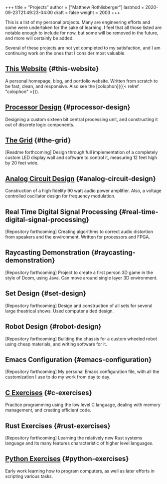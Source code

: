 +++
title = "Projects"
author = ["Matthew Rothlisberger"]
lastmod = 2020-09-23T21:49:23-04:00
draft = false
weight = 2003
+++

This is a list of my personal projects. Many are engineering efforts
and some were undertaken for the sake of learning. I feel that all
those listed are notable enough to include for now, but some will be
removed in the future, and more will certainly be added.

Several of these projects are not yet completed to my satisfaction,
and I am continuing work on the ones that I consider most valuable.


## [This Website](https://github.com/asterane/asterane.github.io) {#this-website}

A personal homepage, blog, and portfolio website. Written from scratch
to be fast, clean, and responsive. Also see the
[colophon]({{< relref "colophon" >}}).


## [Processor Design](https://github.com/asterane/processor-design) {#processor-design}

Designing a custom sixteen bit central processing unit, and
constructing it out of discrete logic components.


## [The Grid](https://github.com/asterane/the-grid) {#the-grid}

[Readme forthcoming] Design through full implementation of a
completely custom LED display wall and software to control it,
measuring 12 feet high by 20 feet wide.


## [Analog Circuit Design](https://github.com/asterane/analog-design) {#analog-circuit-design}

Construction of a high fidelity 90 watt audio power amplifier. Also, a
voltage controlled oscillator design for frequency modulation.


## Real Time Digital Signal Processing {#real-time-digital-signal-processing}

[Repository forthcoming] Creating algorithms to correct audio
distortion from speakers and the environment. Written for processors
and FPGA.


## Raycasting Demonstration {#raycasting-demonstration}

[Repository forthcoming] Project to create a first person 3D game in
the style of Doom, using Java. Can move around single layer 3D
environment.


## Set Design {#set-design}

[Repository forthcoming] Design and construction of all sets for
several large theatrical shows. Used computer aided design.


## Robot Design {#robot-design}

[Repository forthcoming] Building the chassis for a custom wheeled
robot using cheap materials, and writing software for it.


## Emacs Configuration {#emacs-configuration}

[Repository forthcoming] My personal Emacs configuration file, with
all the customization I use to do my work from day to day.


## [C Exercises](https://github.com/asterane/c-exercises) {#c-exercises}

Practice programming using the low level C language, dealing with
memory management, and creating efficient code.


## Rust Exercises {#rust-exercises}

[Repository forthcoming] Learning the relatively new Rust systems
language and its many features characteristic of higher level
languages.


## [Python Exercises](https://github.com/asterane/python-exercises) {#python-exercises}

Early work learning how to program computers, as well as later efforts
in scripting various tasks.
